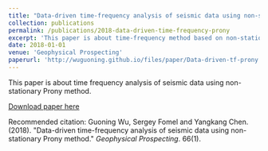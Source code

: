 ```yaml
---
title: "Data-driven time-frequency analysis of seismic data using non-stationary Prony method"
collection: publications
permalink: /publications/2018-data-driven-time-frequency-prony
excerpt: 'This paper is about time-frequency method based on non-stationary Prony method used to analyze seismic data.'
date: 2018-01-01
venue: 'Geophysical Prospecting'
paperurl: 'http://wuguoning.github.io/files/paper/Data-driven-tf-prony.pdf'
---
```

This paper is about time frequency analysis of seismic data using non-stationary Prony method.

[Download paper here](http://wuguoning.github.io/files/paper/Data-driven-tf-prony.pdf)

Recommended citation: Guoning Wu, Sergey Fomel and Yangkang Chen. (2018). "Data-driven time-frequency analysis of seismic data using non-stationary Prony method." <i>Geophysical Prospecting</i>. 66(1).
